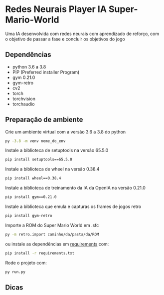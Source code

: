 # Redes Neurais Player IA Super-Mario-World
Uma IA desenvolvida com redes neurais com aprendizado de reforço, com o objetivo de passar a fase e concluir os objetivos do jogo

## Dependências
- python 3.6 a 3.8
- PIP (Preferred installer Program)
- gym 0.21.0
- gym-retro
- cv2
- torch
- torchvision
- torchaudio

## Preparação de ambiente

Crie um ambiente virtual com a versão 3.6 a 3.8 do python

```sh
py -3.8 -m venv nome_do_env
```
Instale a biblioteca de setuptools na versão 65.5.0

```sh
pip install setuptools==65.5.0
```
Instale a biblioteca de wheel na versão 0.38.4

```sh
pip install wheel==0.38.4
```
Instale a biblioteca de treinamento da IA da OpenIA na versão 0.21.0

```sh
pip install gym==0.21.0
```
Instale a biblioteca que emula e capturas os frames de jogos retro

```sh
pip install gym-retro
```

Importe a ROM do Super Mario World em .sfc

```sh
py -m retro.import caminho/da/pasta/da/ROM
```
 ou instale as dependências em [requirements](requeriments.txt) com:

 ```sh
 pip install -r requirements.txt
 ```

 Rode o projeto com:
 ```sh
 py run.py
 ```

 ## Dicas